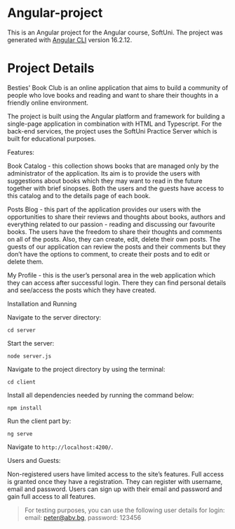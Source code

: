 # Angular-project

This is an Angular project for the Angular course, SoftUni. The project was generated with [Angular CLI](https://github.com/angular/angular-cli) version 16.2.12.

# Project Details

Besties' Book Club is an online application that aims to build a community of people who love books and reading and want to share their thoughts in a friendly online environment.

The project is built using the Angular platform and framework for building a single-page application in combination with HTML and Typescript. For the back-end services, the project uses the SoftUni Practice Server which is built for educational purposes.

Features:

Book Catalog - this collection shows books that are managed only by the administrator of the application. Its aim is to provide the users with suggestions about books which they may want to read in the future together with brief sinopses. Both the users and the guests have access to this catalog and to the details page of each book.

Posts Blog - this part of the application provides our users with the opportunities to share their reviews and thoughts about books, authors and everything related to our passion - reading and discussing our favourite books. The users have the freedom to share their thoughts and comments on all of the posts. Also, they can create, edit, delete their own posts. The guests of our application can review the posts and their comments but they don’t have the options to comment, to create their posts and to edit or delete them.

My Profile - this is the user’s personal area in the web application which they can access after successful login. There they can find personal details and see/access the posts which they have created.

Installation and Running

Navigate to the server directory:

`cd server`

Start the server:

`node server.js`

Navigate to the project directory by using the terminal:

`cd client`

Install all dependencies needed by running the command below:

`npm install`

Run the client part by:

`ng serve`

Navigate to `http://localhost:4200/`.

Users and Guests:

Non-registered users have limited access to the site’s features. Full access is granted once they have a registration. They can register with username, email and password.
Users can sign up with their email and password and gain full access to all features.

> For testing purposes, you can use the following user details for login:
> email: peter@abv.bg, password: 123456
